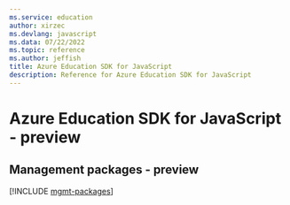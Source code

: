 ```yaml
---
ms.service: education
author: xirzec
ms.devlang: javascript
ms.data: 07/22/2022
ms.topic: reference
ms.author: jeffish
title: Azure Education SDK for JavaScript
description: Reference for Azure Education SDK for JavaScript
---
```

# Azure Education SDK for JavaScript - preview

## Management packages - preview
[!INCLUDE [mgmt-packages](education-mgmt-index.md)]